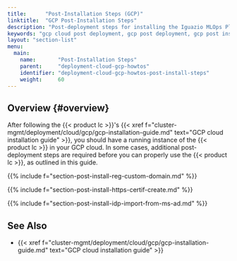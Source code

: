 ```yaml
---
title:      "Post-Installation Steps (GCP)"
linktitle:  "GCP Post-Installation Steps"
description: "Post-deployment steps for installing the Iguazio MLOps Platform on GCP cloud"
keywords: "gcp cloud post deployment, gcp post deployment, gcp post installation, custom domain regsitration, domain registration, ip addresses, network, dns, idp, microsoft active directory, active directory, microsoft ad, idp users, http certificates"
layout: "section-list"
menu:
  main:
    name:       "Post-Installation Steps"
    parent:     "deployment-cloud-gcp-howtos"
    identifier: "deployment-cloud-gcp-howtos-post-install-steps"
    weight:     60
---
```


<!-- //////////////////////////////////////// -->
## Overview {#overview}

After following the {{< product lc >}}'s {{< xref f="cluster-mgmt/deployment/cloud/gcp/gcp-installation-guide.md" text="GCP cloud installation guide" >}}, you should have a running instance of the {{< product lc >}} in your GCP cloud.
In some cases, additional post-deployment steps are required before you can properly use the {{< product lc >}}, as outlined in this guide.


<!-- //////////////////////////////////////// -->
{{% include f="section-post-install-reg-custom-domain.md" %}}

<!-- //////////////////////////////////////// -->
{{% include f="section-post-install-https-certif-create.md" %}}

<!-- //////////////////////////////////////// -->
{{% include f="section-post-install-idp-import-from-ms-ad.md" %}}

<!-- //////////////////////////////////////// -->
## See Also

- {{< xref f="cluster-mgmt/deployment/cloud/gcp/gcp-installation-guide.md" text="GCP cloud installation guide" >}}

